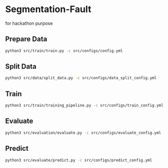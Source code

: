 # Segmentation-Fault
for hackathon purpose

## Prepare Data
```bash
python3 src/train/train.py -c src/configs/config.yml
```

## Split Data
```bash
python3 src/data/split_data.py -c src/configs/data_split_config.yml
```

## Train
```bash
python3 src/train/training_pipeline.py -c src/configs/train_config.yml
```

## Evaluate
```bash
python3 src/evaluation/evaluate.py -c src/configs/evaluate_config.yml
```

## Predict
```bash
python3 src/evaluate/predict.py -c src/configs/predict_config.yml
```